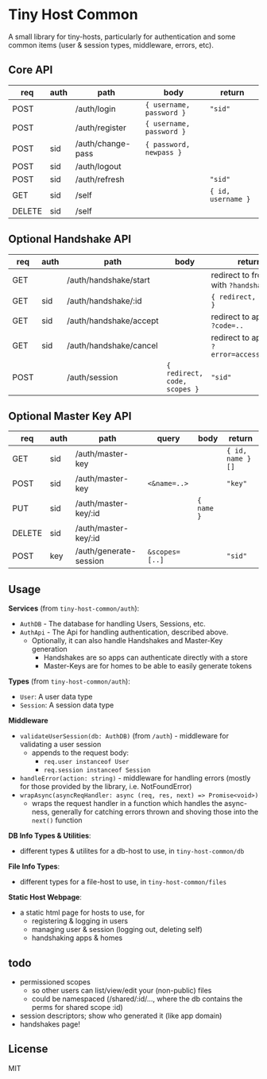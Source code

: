 # Tiny Host Common

A small library for tiny-hosts, particularly for authentication and some common
items (user & session types, middleware, errors, etc).

## Core API

|req   |auth|path             |body                    |return|
|------|----|-----------------|------------------------|------|
|POST  |    |/auth/login      |`{ username, password }`|`"sid"`|
|POST  |    |/auth/register   |`{ username, password }`||
|POST  |sid |/auth/change-pass|`{ password, newpass }` ||
|POST  |sid |/auth/logout     |                        ||
|POST  |sid |/auth/refresh    |                        |`"sid"`|
|GET   |sid |/self            |                        |`{ id, username }`|
|DELETE|sid |/self            |                        ||

## Optional Handshake API

|req |auth|path                  |body|return|
|----|----|----------------------|----|------|
|GET |    |/auth/handshake/start ||redirect to frontend with `?handshake=..`|
|GET |sid |/auth/handshake/:id   ||`{ redirect, scopes }`|
|GET |sid |/auth/handshake/accept||redirect to app with `?code=..`|
|GET |sid |/auth/handshake/cancel||redirect to app with `?error=access_denied`|
|POST|    |/auth/session         |`{ redirect, code, scopes }`|`"sid"`|


## Optional Master Key API

|req   |auth|path                  |query         |body      |return          |
|------|----|----------------------|--------------|----------|----------------|
|GET   |sid |/auth/master-key      |              |          |`{ id, name }[]`|
|POST  |sid |/auth/master-key      |`<&name=..>`  |          |`"key"`         |
|PUT   |sid |/auth/master-key/:id  |              |`{ name }`|                |
|DELETE|sid |/auth/master-key/:id  |              |          |                |
|POST  |key |/auth/generate-session|`&scopes=[..]`|          |`"sid"`         |

## Usage

**Services** (from `tiny-host-common/auth`):
- `AuthDB` - The database for handling Users, Sessions, etc.
- `AuthApi` - The Api for handling authentication, described above.
  - Optionally, it can also handle Handshakes and Master-Key generation
    - Handshakes are so apps can authenticate directly with a store
    - Master-Keys are for homes to be able to easily generate tokens

**Types** (from `tiny-host-common/auth`):
- `User`: A user data type
- `Session`: A session data type

**Middleware**

- `validateUserSession(db: AuthDB)` (from `/auth`) - middleware for validating a user session
  - appends to the request body:
    - `req.user instanceof User`
    - `req.session instanceof Session`
- `handleError(action: string)` - middleware for handling errors
  (mostly for those provided by the library, i.e. NotFoundError)
- `wrapAsync(asyncReqHandler: async (req, res, next) => Promise<void>)`
  - wraps the request handler in a function which handles the async-ness,
  generally for catching errors thrown and shoving those into the `next()`
  function

**DB Info Types & Utilities**:
- different types & utilites for a db-host to use, in `tiny-host-common/db`

**File Info Types**:
- different types for a file-host to use, in `tiny-host-common/files`

**Static Host Webpage**:
- a static html page for hosts to use, for
  - registering & logging in users
  - managing user & session (logging out, deleting self)
  - handshaking apps & homes

## todo

- permissioned scopes
  - so other users can list/view/edit your (non-public) files
  - could be namespaced (/shared/:id/..., where the db contains the perms for
  shared scope :id)
- session descriptors; show who generated it (like app domain)
- handshakes page!

## License

MIT
